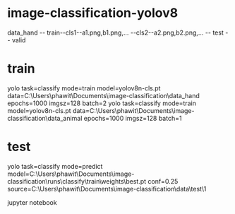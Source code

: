 # image-classification-yolov8
data_hand -- train--cls1--a1.png,b1.png,...
                  --cls2--a2.png,b2.png,...
          -- test
          -- valid
# train
yolo task=classify mode=train model=yolov8n-cls.pt data=C:\Users\phawit\Documents\image-classification\data_hand epochs=1000 imgsz=128 batch=2
yolo task=classify mode=train model=yolov8n-cls.pt data=C:\Users\phawit\Documents\image-classification\data_animal epochs=1000 imgsz=128 batch=1

# test
yolo task=classify mode=predict model=C:\Users\phawit\Documents\image-classification\runs\classify\train\weights\best.pt conf=0.25 source=C:\Users\phawit\Documents\image-classification\data\test\1

jupyter notebook
